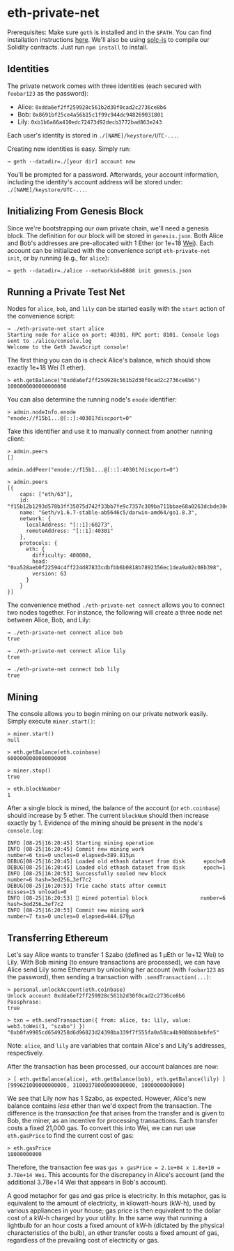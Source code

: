 # eth-private-net

Prerequisites: Make sure `geth` is installed and in the `$PATH`. You can find installation instructions [here](https://www.ethereum.org/cli). We'll also be using [solc-js](https://www.npmjs.com/package/solc) to compile our Solidity contracts. Just run `npm install` to install.

## Identities

The private network comes with three identities (each secured with `foobar123` as the password):

 - Alice: `0xdda6ef2ff259928c561b2d30f0cad2c2736ce8b6`
 - Bob: `0x8691bf25ce4a56b15c1f99c944dc948269031801`
 - Lily: `0xb1b6a66a410edc72473d92decb3772bad863e243`

Each user's identity is stored in `./[NAME]/keystore/UTC-...`.

Creating new identities is easy. Simply run:

```
→ geth --datadir=./[your dir] account new
```

You'll be prompted for a password. Afterwards, your account information, including the identity's account address will be stored under: `./[NAME]/keystore/UTC-...`.

## Initializing From Genesis Block

Since we're bootstrapping our own private chain, we'll need a genesis block. The definition for our block will be stored in `genesis.json`. Both Alice and Bob's addresses are pre-allocated with 1 Ether (or 1e+18 [Wei](http://ethdocs.org/en/latest/ether.html)). Each account can be initialized with the convenience script `eth-private-net init`, or by running (e.g., for `alice`):

```
→ geth --datadir=./alice --networkid=8888 init genesis.json
```

## Running a Private Test Net

Nodes for `alice`, `bob`, and `lily` can be started easily with the `start` action of the convenience script:

```
→ ./eth-private-net start alice
Starting node for alice on port: 40301, RPC port: 8101. Console logs sent to ./alice/console.log
Welcome to the Geth JavaScript console!
```

The first thing you can do is check Alice's balance, which should show exactly 1e+18 Wei (1 ether).

```
> eth.getBalance("0xdda6ef2ff259928c561b2d30f0cad2c2736ce8b6")
1000000000000000000
```

You can also determine the running node's `enode` identifier:

```
> admin.nodeInfo.enode
"enode://f15b1...@[::]:40301?discport=0"
```

Take this identifier and use it to manually connect from another running client:

```
> admin.peers
[]

admin.addPeer("enode://f15b1...@[::]:40301?discport=0")

> admin.peers
[{
    caps: ["eth/63"],
    id: "f15b12b1293d578b3ff35075d742f33bb7fe9c7357c309ba711bbae68a0263dcbde30ecdc4597dba100ad4f4ad353edc18198101b993ecf4188ca2c42a1443ee",
    name: "Geth/v1.6.7-stable-ab5646c5/darwin-amd64/go1.8.3",
    network: {
      localAddress: "[::1]:60273",
      remoteAddress: "[::1]:40301"
    },
    protocols: {
      eth: {
        difficulty: 400000,
        head: "0xa528aeb0f22594c4ff224d87833cdbfbb6b0818b7892356ec1dea9a02c08b398",
        version: 63
      }
    }
}]
```

The convenience method `./eth-private-net connect` allows you to connect two nodes together. For instance, the following will create a three node net between Alice, Bob, and Lily:

```
→ ./eth-private-net connect alice bob
true

→ ./eth-private-net connect alice lily
true

→ ./eth-private-net connect bob lily
true
```

## Mining

The console allows you to begin mining on our private network easily. Simply execute `miner.start()`:

```
> miner.start()
null

> eth.getBalance(eth.coinbase)
6000000000000000000

> miner.stop()
true

> eth.blockNumber
1
```

After a single block is mined, the balance of the account (or `eth.coinbase`) should increase by 5 ether. The current `blockNum` should then increase exactly by 1. Evidence of the mining should be present in the node's `console.log`:

```
INFO [08-25|16:20:45] Starting mining operation
INFO [08-25|16:20:45] Commit new mining work                   number=6 txs=0 uncles=0 elapsed=389.815µs
DEBUG[08-25|16:20:45] Loaded old ethash dataset from disk      epoch=0
DEBUG[08-25|16:20:45] Loaded old ethash dataset from disk      epoch=1
INFO [08-25|16:20:53] Successfully sealed new block            number=6 hash=3ed256…3ef7c2
DEBUG[08-25|16:20:53] Trie cache stats after commit            misses=15 unloads=0
INFO [08-25|16:20:53] 🔨 mined potential block                 number=6 hash=3ed256…3ef7c2
INFO [08-25|16:20:53] Commit new mining work                   number=7 txs=0 uncles=0 elapsed=444.679µs
```

## Transferring Ethereum

Let's say Alice wants to transfer 1 Szabo (defined as 1 µEth or 1e+12 Wei) to Lily. With Bob mining (to ensure transactions are processed), we can have Alice send Lily some Ethereum by unlocking her account (with `foobar123` as the password), then sending a transaction with `.sendTransaction(...)`:

```
> personal.unlockAccount(eth.coinbase)
Unlock account 0xdda6ef2ff259928c561b2d30f0cad2c2736ce8b6
Passphrase:
true

> txn = eth.sendTransaction({ from: alice, to: lily, value: web3.toWei(1, "szabo") })
"0xb0fa9985cd6549258d6d96823d24398ba339f7f555fa0a58ca4b980bbbbebfe5"
```

Note: `alice`, and `lily` are variables that contain Alice's and Lily's addresses, respectively.

After the transaction has been processed, our account balances are now:

```
> [ eth.getBalance(alice), eth.getBalance(bob), eth.getBalance(lily) ]
[999621000000000000, 31000378000000000000, 1000000000000]
```

We see that Lily now has 1 Szabo, as expected. However, Alice's new balance contains _less_ ether than we'd expect from the transaction. The difference is the _transaction fee_ that arises from the transfer and is given to Bob, the miner, as an incentive for processing transactions. Each transfer costs a fixed 21,000 gas. To convert this into Wei, we can run use `eth.gasPrice` to find the current cost of gas:

```
> eth.gasPrice
18000000000
```

Therefore, the transaction fee was `gas x gasPrice = 2.1e+04 x 1.8e+10 = 3.78e+14 Wei`. This accounts for the discrepancy in Alice's account (and the additional 3.78e+14 Wei that appears in Bob's account).

A good metaphor for gas and gas price is electricity. In this metaphor, gas is equivalent to the amount of electricity, in kilowatt-hours (kW-h), used by various appliances in your house; gas price is then equivalent to the dollar cost of a kW-h charged by your utility. In the same way that running a lightbulb for an hour costs a fixed amount of kW-h (dictated by the physical characteristics of the bulb), an ether transfer costs a fixed amount of gas, regardless of the prevailing cost of electricity or gas.

